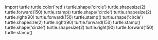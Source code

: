 import turtle
turtle.color('red')
turtle.shape('circle')
turtle.shapesize(2)
turtle.forward(150)
turtle.stamp()
turtle.shape('circle')
turtle.shapesize(2)
turtle.right(90)
turtle.forward(150)
turtle.stamp()
turtle.shape('circle')
turtle.shapesize(2)
turtle.right(90)
turtle.forward(150)
turtle.stamp()
turtle.shape('circle')
turtle.shapesize(2)
turtle.right(90)
turtle.forward(150)
turtle.stamp()
